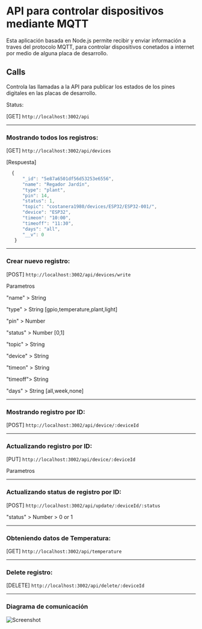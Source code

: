 # API para controlar dispositivos mediante MQTT

Esta aplicación basada en Node.js permite recibir y enviar información a traves del protocolo MQTT, para controlar dispositivos conetados a internet por medio de alguna placa de desarrollo.


## Calls
Controla las llamadas a la API para publicar los estados de los pines digitales en las placas de desarrollo.

Status:

[GET] `http://localhost:3002/api`

-------------------

### Mostrando todos los registros:

[GET] `http://localhost:3002/api/devices`

[Respuesta]

```javascript 
  {
      "_id": "5e87a6501df56d53253e6556",
      "name": "Regador Jardín",
      "type": "plant",
      "pin": 14,
      "status": 1,
      "topic": "costanera1980/devices/ESP32/ESP32-001/",
      "device": "ESP32",
      "timeon": "10:00",
      "timeoff": "11:30",
      "days": "all",
      "__v": 0
   }
```
-------------------

### Crear nuevo registro:

[POST] `http://localhost:3002/api/devices/write`

Parametros

"name"   > String

"type"   > String   [gpio,temperature,plant,light]

"pin"    > Number

"status" > Number   [0,1]

"topic"  > String

"device" > String

"timeon" > String

"timeoff"> String

"days"   > String   [all,week,none]


-------------------

### Mostrando registro por ID:

[POST] `http://localhost:3002/api/device/:deviceId`

-------------------

### Actualizando registro por ID:

[PUT] `http://localhost:3002/api/device/:deviceId`

Parametros

-------------------

### Actualizando status de registro por ID:

[POST] `http://localhost:3002/api/update/:deviceId/:status`

"status" > Number > 0 or 1

-------------------

### Obteniendo datos de Temperatura:

[GET] `http://localhost:3002/api/temperature`

-------------------

### Delete registro:

[DELETE] `http://localhost:3002/api/delete/:deviceId`

-------------------

### Diagrama de comunicación

![Screenshot](diagrama.png)
